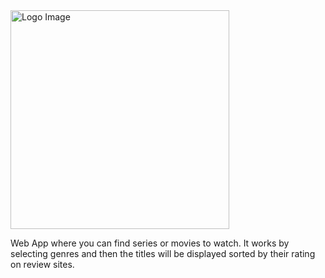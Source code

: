   <img src="https://cdn.discordapp.com/attachments/894702938386210896/997024365529014302/Logo.png" width="350" title="Logo Image" style={text-align:center}>

Web App where you can find series or movies to watch. It works by selecting genres and then the titles will be displayed sorted by their rating on review sites.
